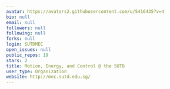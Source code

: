 ```yaml
---
avatar: https://avatars2.githubusercontent.com/u/5416435?v=4
bio: null
email: null
followers: null
following: null
forks: null
login: SUTDMEC
open_issues: null
public_repos: 19
stars: 2
title: Motion, Energy, and Control @ the SUTD
user_type: Organization
website: http://mec.sutd.edu.sg/
---
```

